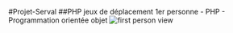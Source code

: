 #Projet-Serval
##PHP jeux de déplacement 1er personne - PHP - Programmation orientée objet
![first person view](<assets/Capture d’écran fpview.png>)